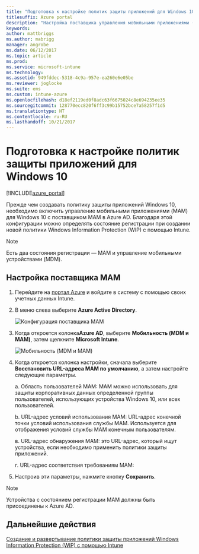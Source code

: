 ```yaml
---
title: "Подготовка к настройке политик защиты приложений для Windows 10"
titlesuffix: Azure portal
description: "Настройка поставщика управления мобильными приложениями (MAM) в Azure AD"
keywords: 
author: mattbriggs
ms.author: mabrigg
manager: angrobe
ms.date: 06/12/2017
ms.topic: article
ms.prod: 
ms.service: microsoft-intune
ms.technology: 
ms.assetid: 949fddec-5318-4c9a-957e-ea260e6e05be
ms.reviewer: joglocke
ms.suite: ems
ms.custom: intune-azure
ms.openlocfilehash: d18ef2119ed0f8adc63f6675024c8e694235ee35
ms.sourcegitcommit: 128770ecc820f6ff3c99b15752bce7a58257f1d5
ms.translationtype: HT
ms.contentlocale: ru-RU
ms.lasthandoff: 10/21/2017
---
```

# <a name="get-ready-to-configure-app-protection-policies-for-windows-10"></a>Подготовка к настройке политик защиты приложений для Windows 10

[!INCLUDE[azure_portal](./includes/azure_portal.md)]

Прежде чем создавать политику защиты приложений Windows 10, необходимо включить управление мобильными приложениями (MAM) для Windows 10 с поставщиком MAM в Azure AD. Благодаря этой конфигурации можно определять состояние регистрации при создании новой политики Windows Information Protection (WIP) с помощью Intune.

> [!NOTE]
> Есть два состояния регистрации — MAM и управление мобильными устройствами (MDM).

## <a name="to-configure-the-mam-provider"></a>Настройка поставщика MAM

1.  Перейдите на [портал Azure](https://portal.azure.com/) и войдите в систему с помощью своих учетных данных Intune.

2.  В меню слева выберите **Azure Active Directory**.

    ![Конфигурация поставщика MAM](./media/mam-provider-sc-1.png)

3.  Когда откроется колонка**Azure AD**, выберите **Мобильность (MDM и MAM)**, затем щелкните **Microsoft Intune**.

    ![Мобильность (MDM и MAM)](./media/mam-provider-sc-1.png)

4.  Когда откроется колонка настройки, сначала выберите **Восстановить URL-адреса MAM по умолчанию**, а затем настройте следующие параметры.

    а.  Область пользователей MAM: MAM можно использовать для защиты корпоративных данных определенной группы пользователей, использующих устройства Windows 10, или всех пользователей.

    b.  URL-адрес условий использования MAM: URL-адрес конечной точки условий использования службы MAM. Используется для отображения условий службы MAM конечным пользователям.

    в.  URL-адрес обнаружения MAM: это URL-адрес, который ищут устройства, если необходимо применить политики защиты приложений.

    г.  URL-адрес соответствия требованиям MAM:

5.  Настроив эти параметры, нажмите кнопку **Сохранить**.

> [!NOTE]
> Устройства с состоянием регистрации MAM должны быть присоединены к Azure AD.

## <a name="next-steps"></a>Дальнейшие действия

[Создание и развертывание политики защиты приложений Windows Information Protection (WIP) с помощью Intune](windows-information-protection-policy-create.md)
